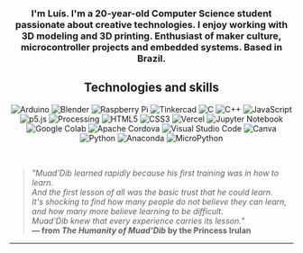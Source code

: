 <div align="center">

### I'm Luís. I'm a 20-year-old Computer Science student passionate about creative technologies. I enjoy working with 3D modeling and 3D printing. Enthusiast of maker culture, microcontroller projects and embedded systems. Based in Brazil.

## Technologies and skills

![Arduino](https://img.shields.io/badge/-Arduino-00979D?style=for-the-badge&logo=Arduino&logoColor=white)
![Blender](https://img.shields.io/badge/blender-%23F5792A.svg?style=for-the-badge&logo=blender&logoColor=white)
![Raspberry Pi](https://img.shields.io/badge/-Raspberry_Pi-C51A4A?style=for-the-badge&logo=Raspberry-Pi)
![Tinkercad](https://img.shields.io/badge/tinkercad-%23FF8C00.svg?style=for-the-badge&logo=tinkercad&logoColor=white)
![C](https://img.shields.io/badge/c-%2300599C.svg?style=for-the-badge&logo=c&logoColor=white)
![C++](https://img.shields.io/badge/c++-%2300599C.svg?style=for-the-badge&logo=c%2B%2B&logoColor=white)
![JavaScript](https://img.shields.io/badge/javascript-%23323330.svg?style=for-the-badge&logo=javascript&logoColor=%23F7DF1E)
![p5.js](https://img.shields.io/badge/p5.js-ED225D?style=for-the-badge&logo=p5.js&logoColor=FFFFFF)
![Processing](https://img.shields.io/badge/processing-%2300648B.svg?style=for-the-badge&logo=processing&logoColor=white)
![HTML5](https://img.shields.io/badge/html5-%23E34F26.svg?style=for-the-badge&logo=html5&logoColor=white)
![CSS3](https://img.shields.io/badge/css3-%231572B6.svg?style=for-the-badge&logo=css3&logoColor=white)
![Vercel](https://img.shields.io/badge/vercel-%23000000.svg?style=for-the-badge&logo=vercel&logoColor=white)
![Jupyter Notebook](https://img.shields.io/badge/jupyter-%23FA0F00.svg?style=for-the-badge&logo=jupyter&logoColor=white)
![Google Colab](https://img.shields.io/badge/Google%20Colab-%23F9A825.svg?style=for-the-badge&logo=googlecolab&logoColor=white)
![Apache Cordova](https://img.shields.io/badge/Apache%20Cordova-%23E8E8E8.svg?style=for-the-badge&logo=apache-cordova&logoColor=black)
![Visual Studio Code](https://img.shields.io/badge/Visual%20Studio%20Code-0078d7.svg?style=for-the-badge&logo=visual-studio-code&logoColor=white)
![Canva](https://img.shields.io/badge/Canva-%2300C4CC.svg?style=for-the-badge&logo=Canva&logoColor=white)
![Python](https://img.shields.io/badge/python-3670A0?style=for-the-badge&logo=python&logoColor=ffdd54)
![Anaconda](https://img.shields.io/badge/anaconda-%2344A833.svg?style=for-the-badge&logo=anaconda&logoColor=white)
![MicroPython](https://img.shields.io/badge/MicroPython-%23000000.svg?style=for-the-badge&logo=micropython&logoColor=white)

</div>

<br>

> *"Muad'Dib learned rapidly because his first training was in how to learn.  
> And the first lesson of all was the basic trust that he could learn.  
> It's shocking to find how many people do not believe they can learn,  
> and how many more believe learning to be difficult.  
> Muad'Dib knew that every experience carries its lesson."*  
> **— from *The Humanity of Muad'Dib* by the Princess Irulan**
---
